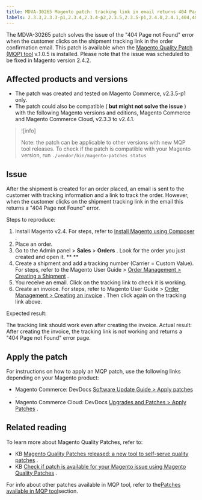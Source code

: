 ```yaml
---
title: MDVA-30265 Magento patch: tracking link in email returns 404 Page not Found
labels: 2.3.3,2.3.3-p1,2.3.4,2.3.4-p2,2.3.5,2.3.5-p1,2.4.0,2.4.1,404,404 error,MQP 1.0.5,MQP patches,Magento Commerce,Magento Commerce Cloud,Magento Quality Patches,invoice,support tools
---
```


The MDVA-30265 patch solves the issue of the "404 Page not Found" error when the customer clicks on the shipment tracking link in the order confirmation email. This patch is available when the [Magento Quality Patch (MQP) tool](https://devdocs.magento.com/guides/v2.4/comp-mgr/patching.html#mqp) v.1.0.5 is installed. Please note that the issue was scheduled to be fixed in Magento version 2.4.2.

## Affected products and versions

* The patch was created and tested on Magento Commerce, v2.3.5-p1 only.
* The patch could also be compatible ( **but might not solve the issue** ) with the following Magento versions and editions, Magento Commerce and Magento Commerce Cloud, v2.3.3 to v2.4.1.

>![info]
>
>Note: the patch can be applicable to other versions with new MQP tool releases. To check if the patch is compatible with your Magento version, run `./vendor/bin/magento-patches
    status` 

## Issue

After the shipment is created for an order placed, an email is sent to the customer with tracking information and a link to track the order. However, when the customer clicks on the shipment tracking link in the email this returns a "404 Page not Found" error.

 <span class="wysiwyg-underline">Steps to reproduce:</span> 

1. Install Magento v2.4. For steps, refer to [Install Magento using Composer](https://devdocs.magento.com/guides/v2.4/install-gde/composer.html) .
1. Place an order.
1. Go to the Admin panel > **Sales** > **Orders** . Look for the order you just created and open it. ** ** 
1. Create a shipment and add a tracking number (Carrier = Custom Value). For steps, refer to the Magento User Guide > [Order Management > Creating a Shipment](https://docs.magento.com/user-guide/sales/shipments-create.html) .
1. You receive an email. Click on the tracking link to check it is working.
1. Create an invoice. For steps, refer to Magento User Guide > [Order Management > Creating an invoice](https://docs.magento.com/user-guide/sales/invoice-create.html) . Then click again on the tracking link above.

 <span class="wysiwyg-underline">Expected result:</span>  

The tracking link should work even after creating the invoice. <span class="wysiwyg-underline">Actual result:</span> After creating the invoice, the tracking link is not working and returns a "404 Page not Found" error page.

## Apply the patch

For instructions on how to apply an MQP patch, use the following links depending on your Magento product:

* Magento Commerce: DevDocs [Software Update Guide > Apply patches](https://devdocs.magento.com/guides/v2.4/comp-mgr/patching/mqp.html) .
* Magento Commerce Cloud: DevDocs [Upgrades and Patches > Apply Patches](https://devdocs.magento.com/cloud/project/project-patch.html) .

## Related reading

To learn more about Magento Quality Patches, refer to:

* KB [Magento Quality Patches released: a new tool to self-serve quality patches](https://support.magento.com/hc/en-us/articles/360047139492) .
* KB [Check if patch is available for your Magento issue using Magento Quality Patches](https://support.magento.com/hc/en-us/articles/360047125252) .

<section>
<div>
<div>
<div>
<div>
<div>
<div>
<div>
<div>
<div>
<div>
<div>
<div>
<div>For info about other patches available in MQP tool, refer to the<a href="https://support.magento.com/hc/en-us/sections/360010506631-Patches-available-in-MQP-tool-">Patches available in MQP tool</a>section.</div>
</div>
</div>
</div>
</div>
</div>
</div>
</div>
</div>
</div>
</div>
</div>
<div> </div>
</div>
</section>

<footer></footer>

 